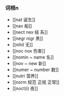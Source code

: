 ### 词根n
- [[nat 诞生]]
- [[nav 船]]
- [[nect  nex 结 系]]
- [[negr nigr 黑]]
- [[nihil 无]]
- [[noc nox 伤害]]
- [[nomin  ~ name 名]]
- [[nov ~ new 新]]
- [[numer ~ number 数]]
- [[nutri 营养]]
- [[norm  规范 正规 正常]]
- [[noct(i) 夜]]